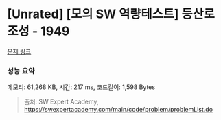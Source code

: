 # [Unrated] [모의 SW 역량테스트] 등산로 조성 - 1949 

[문제 링크](https://swexpertacademy.com/main/code/problem/problemDetail.do?contestProbId=AV5PoOKKAPIDFAUq) 

### 성능 요약

메모리: 61,268 KB, 시간: 217 ms, 코드길이: 1,598 Bytes



> 출처: SW Expert Academy, https://swexpertacademy.com/main/code/problem/problemList.do